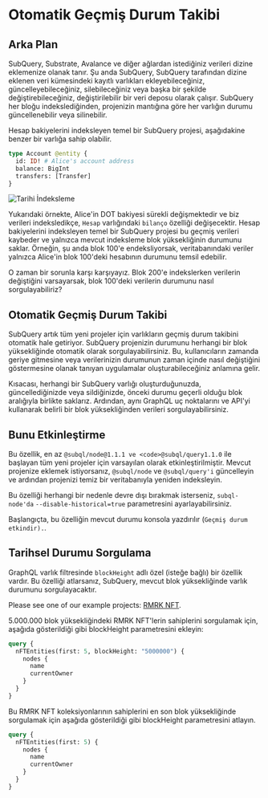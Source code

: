 # Otomatik Geçmiş Durum Takibi

## Arka Plan

SubQuery, Substrate, Avalance ve diğer ağlardan istediğiniz verileri dizine eklemenize olanak tanır. Şu anda SubQuery, SubQuery tarafından dizine eklenen veri kümesindeki kayıtlı varlıkları ekleyebileceğiniz, güncelleyebileceğiniz, silebileceğiniz veya başka bir şekilde değiştirebileceğiniz, değiştirilebilir bir veri deposu olarak çalışır. SubQuery her bloğu indekslediğinden, projenizin mantığına göre her varlığın durumu güncellenebilir veya silinebilir.

Hesap bakiyelerini indeksleyen temel bir SubQuery projesi, aşağıdakine benzer bir varlığa sahip olabilir.

```graphql
type Account @entity {
  id: ID! # Alice's account address
  balance: BigInt
  transfers: [Transfer]
}
```

![Tarihi İndeksleme](/assets/img/historic_indexing.png)

Yukarıdaki örnekte, Alice'in DOT bakiyesi sürekli değişmektedir ve biz verileri indeksledikçe, `Hesap` varlığındaki `bilanço` özelliği değişecektir. Hesap bakiyelerini indeksleyen temel bir SubQuery projesi bu geçmiş verileri kaybeder ve yalnızca mevcut indeksleme blok yüksekliğinin durumunu saklar. Örneğin, şu anda blok 100'e endeksliyorsak, veritabanındaki veriler yalnızca Alice'in blok 100'deki hesabının durumunu temsil edebilir.

O zaman bir sorunla karşı karşıyayız. Blok 200'e indekslerken verilerin değiştiğini varsayarsak, blok 100'deki verilerin durumunu nasıl sorgulayabiliriz?

## Otomatik Geçmiş Durum Takibi

SubQuery artık tüm yeni projeler için varlıkların geçmiş durum takibini otomatik hale getiriyor. SubQuery projenizin durumunu herhangi bir blok yüksekliğinde otomatik olarak sorgulayabilirsiniz. Bu, kullanıcıların zamanda geriye gitmesine veya verilerinizin durumunun zaman içinde nasıl değiştiğini göstermesine olanak tanıyan uygulamalar oluşturabileceğiniz anlamına gelir.

Kısacası, herhangi bir SubQuery varlığı oluşturduğunuzda, güncellediğinizde veya sildiğinizde, önceki durumu geçerli olduğu blok aralığıyla birlikte saklarız. Ardından, aynı GraphQL uç noktalarını ve API'yi kullanarak belirli bir blok yüksekliğinden verileri sorgulayabilirsiniz.

## Bunu Etkinleştirme

Bu özellik, en az `@subql/node@1.1.1 ve <code>@subql/query1.1.0` ile başlayan tüm yeni projeler için varsayılan olarak etkinleştirilmiştir. Mevcut projenize eklemek istiyorsanız, `@subql/node` ve `@subql/query'i` güncelleyin ve ardından projenizi temiz bir veritabanıyla yeniden indeksleyin.

Bu özelliği herhangi bir nedenle devre dışı bırakmak isterseniz, `subql-node'da` `--disable-historical=true` parametresini ayarlayabilirsiniz.

Başlangıçta, bu özelliğin mevcut durumu konsola yazdırılır (`Geçmiş durum etkindir).`.

## Tarihsel Durumu Sorgulama

GraphQL varlık filtresinde `blockHeight` adlı özel (isteğe bağlı) bir özellik vardır. Bu özelliği atlarsanız, SubQuery, mevcut blok yüksekliğinde varlık durumunu sorgulayacaktır.

Please see one of our example projects: [RMRK NFT](https://explorer.subquery.network/subquery/subquery/rmrk-nft-historical).

5.000.000 blok yüksekliğindeki RMRK NFT'lerin sahiplerini sorgulamak için, aşağıda gösterildiği gibi blockHeight parametresini ekleyin:

```graphql
query {
  nFTEntities(first: 5, blockHeight: "5000000") {
    nodes {
      name
      currentOwner
    }
  }
}
```

Bu RMRK NFT koleksiyonlarının sahiplerini en son blok yüksekliğinde sorgulamak için aşağıda gösterildiği gibi blockHeight parametresini atlayın.

```graphql
query {
  nFTEntities(first: 5) {
    nodes {
      name
      currentOwner
    }
  }
}
```